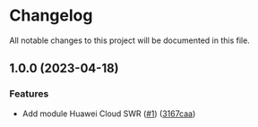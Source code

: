 # Changelog

All notable changes to this project will be documented in this file.

## 1.0.0 (2023-04-18)


### Features

* Add module Huawei Cloud SWR ([#1](https://github.com/cloud-labs-infra/terraform-huaweicloud-swr/issues/1)) ([3167caa](https://github.com/cloud-labs-infra/terraform-huaweicloud-swr/commit/3167caa4f3b38ab35a3d9bd2f36a6c00acc8399d))
